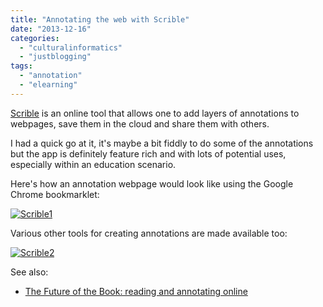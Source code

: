 ```yaml
---
title: "Annotating the web with Scrible"
date: "2013-12-16"
categories: 
  - "culturalinformatics"
  - "justblogging"
tags: 
  - "annotation"
  - "elearning"
---
```


[Scrible](http://www.scrible.com/) is an online tool that allows one to add layers of annotations to webpages, save them in the cloud and share them with others.

I had a quick go at it, it's maybe a bit fiddly to do some of the annotations but the app is definitely feature rich and with lots of potential uses, especially within an education scenario.

Here's how an annotation webpage would look like using the Google Chrome bookmarklet:

[![Scrible1](/media/static/blog_img/scrible1.png "scrible1.png")](http://www.michelepasin.org/blog/wp-content/uploads/2013/12/scrible1.png)

Various other tools for creating annotations are made available too:

[![Scrible2](/media/static/blog_img/scrible2.png "scrible2.png")](http://www.michelepasin.org/blog/wp-content/uploads/2013/12/scrible2.png)

See also:

- [The Future of the Book: reading and annotating online](http://www.michelepasin.org/blog/2012/03/01/the-future-of-the-book/)
